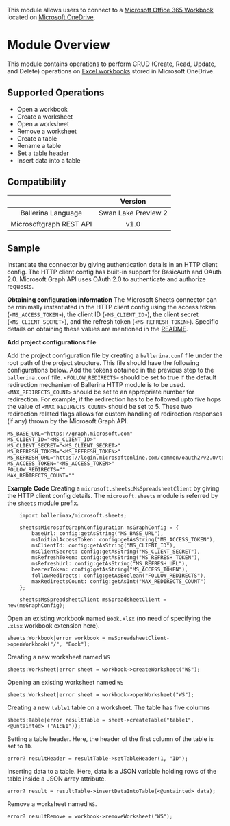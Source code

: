 This module allows users to connect to a [Microsoft Office 365 Workbook](https://www.microsoft.com/en-ww/microsoft-365) located on [Microsoft OneDrive](https://docs.microsoft.com/en-us/graph/onedrive-concept-overview).

# Module Overview
This module contains operations to perform CRUD (Create, Read, Update, and Delete) operations on [Excel workbooks](https://docs.microsoft.com/en-us/graph/api/resources/excel?view=graph-rest-1.0) stored in Microsoft OneDrive.

## Supported Operations
- Open a workbook
- Create a worksheet
- Open a worksheet
- Remove a worksheet
- Create a table
- Rename a table
- Set a table header
- Insert data into a table

## Compatibility
|                     |    Version     |
|:-------------------:|:--------------:|
| Ballerina Language  | Swan Lake Preview 2   |
| Microsoftgraph REST API | v1.0          |

## Sample
Instantiate the connector by giving authentication details in an HTTP client config. The HTTP client config has built-in support for BasicAuth and OAuth 2.0. Microsoft Graph API uses OAuth 2.0 to authenticate and authorize requests. 

**Obtaining configuration information**
The Microsoft Sheets connector can be minimally instantiated in the HTTP client config using the access token (`<MS_ACCESS_TOKEN>`), the client ID (`<MS_CLIENT_ID>`), the client secret (`<MS_CLIENT_SECRET>`), and the refresh token (`<MS_REFRESH_TOKEN>`). Specific details on obtaining these values are mentioned in the [README](https://github.com/ballerina-platform/module-ballerinax-microsoft.sheets/blob/master/README.md).

**Add project configurations file**

Add the project configuration file by creating a `ballerina.conf` file under the root path of the project structure. This file should have the following configurations below. Add the tokens obtained in the previous step to the `ballerina.conf` file. `<FOLLOW_REDIRECTS>` should be set to true if the default redirection mechanism of Ballerina HTTP module is to be used. `<MAX_REDIRECTS_COUNT>` should be set to an appropriate number for redirection. For example, if the redirection has to be followed upto five hops the value of `<MAX_REDIRECTS_COUNT>` should be set to 5. These two redirection related flags allows for custom handling of redirection responses (if any) thrown by the Microsoft Graph API.

```
MS_BASE_URL="https://graph.microsoft.com"
MS_CLIENT_ID="<MS_CLIENT_ID>"
MS_CLIENT_SECRET="<MS_CLIENT_SECRET>"
MS_REFRESH_TOKEN="<MS_REFRESH_TOKEN>"
MS_REFRESH_URL="https://login.microsoftonline.com/common/oauth2/v2.0/token"
MS_ACCESS_TOKEN="<MS_ACCESS_TOKEN>"
FOLLOW_REDIRECTS=""
MAX_REDIRECTS_COUNT=""
```

**Example Code**
Creating a `microsoft.sheets:MsSpreadsheetClient` by giving the HTTP client config details. The `microsoft.sheets` module 
is referred by the `sheets` module prefix.

```
    import ballerinax/microsoft.sheets;

    sheets:MicrosoftGraphConfiguration msGraphConfig = {
        baseUrl: config:getAsString("MS_BASE_URL"),
        msInitialAccessToken: config:getAsString("MS_ACCESS_TOKEN"),
        msClientId: config:getAsString("MS_CLIENT_ID"),
        msClientSecret: config:getAsString("MS_CLIENT_SECRET"),
        msRefreshToken: config:getAsString("MS_REFRESH_TOKEN"),
        msRefreshUrl: config:getAsString("MS_REFRESH_URL"),
        bearerToken: config:getAsString("MS_ACCESS_TOKEN"),
        followRedirects: config:getAsBoolean("FOLLOW_REDIRECTS"),
        maxRedirectsCount: config:getAsInt("MAX_REDIRECTS_COUNT")
    };

    sheets:MsSpreadsheetClient msSpreadsheetClient = new(msGraphConfig);
```

Open an existing workbook named `Book.xlsx` (no need of specifying the `.xlsx` workbook extension here).

```sheets:Workbook|error workbook = msSpreadsheetClient->openWorkbook("/", "Book");```

Creating a new worksheet named `WS`

```sheets:Worksheet|error sheet = workbook->createWorksheet("WS");```

Opening an existing worksheet named `WS`

```sheets:Worksheet|error sheet = workbook->openWorksheet("WS");```

Creating a new `table1` table on a worksheet. The table has five columns

```sheets:Table|error resultTable = sheet->createTable("table1", <@untainted> ("A1:E1"));```

Setting a table header. Here, the header of the first column of the table is set to `ID`.

```error? resultHeader = resultTable->setTableHeader(1, "ID");```

Inserting data to a table. Here, data is a JSON variable holding rows of the table inside a JSON array attribute.

```error? result = resultTable->insertDataIntoTable(<@untainted> data); ```

Remove a worksheet named `WS`.

```error? resultRemove = workbook->removeWorksheet("WS");```